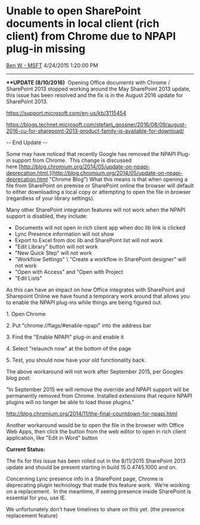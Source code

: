 <div id="page">

# Unable to open SharePoint documents in local client (rich client) from Chrome due to NPAPI plug-in missing

[Ben W -
MSFT](https://social.msdn.microsoft.com/profile/Ben%20W%20-%20MSFT)
4/24/2015 1:20:00 PM

-----

<div id="content">

**\*\*UPDATE (8/10/2016)**  Opening Office documents with Chrome /
SharePoint 2013 stopped working around the May SharePoint 2013 update,
this issue has been resolved and the fix is in the August 2016 update
for SharePoint
2013.

https://support.microsoft.com/en-us/kb/3115454

https://blogs.technet.microsoft.com/stefan\_gossner/2016/08/09/august-2016-cu-for-sharepoint-2013-product-family-is-available-for-download/

\-- End Update --

Some may have noticed that recently Google has removed the NPAPI Plug-in
support from Chrome.  This change is discussed
here [http://blog.chromium.org/2014/05/update-on-npapi-deprecation.html.](http://blog.chromium.org/2014/05/update-on-npapi-deprecation.html "Chrome Blog")
What this means is that when opening a file from SharePoint on premise
or SharePoint online the browser will default to either downloading a
local copy or attempting to open the file in browser (regardless of your
library settings).

Many other SharePoint integration features will not work when the NPAPI
support is disabled, they include:

  - Documents will not open in rich client app when doc lib link is
    clicked
  - Lync Presence information will not show
  - Export to Excel from doc lib and SharePoint list will not work
  - "Edit Library" button will not work
  - "New Quick Step" will not work
  - "Workflow Settings" \\ "Create a workflow in SharePoint designer"
    will not work
  - "Open with Access" and "Open with Project
  - "Edit Lists"

As this can have an impact on how Office integrates with SharePoint and
Sharepoint Online we have found a temporary work around that allows you
to enable the NPAPI plug-ins while things are being figured out.

1\. Open Chrome

2\. Put "chrome://flags/\#enable-npapi" into the address bar

3\. Find the "Enable NPAPI" plug-in and enable it

4\. Select "relaunch now" at the bottom of the page

5\. Test, you should now have your old functionality back.

The above workaround will not work after September 2015, per Googles
blog post:

"In September 2015 we will remove the override and NPAPI support will be
permanently removed from Chrome. Installed extensions that require NPAPI
plugins will no longer be able to load those plugins."

<http://blog.chromium.org/2014/11/the-final-countdown-for-npapi.html>

Another workaround would be to open the file in the browser with Office
Web Apps, then click the button from the web editor to open in rich
client application, like "Edit in Word" button

<div class="WordSection1">

**Current Status:**

The fix for this issue has been rolled out in the 8/11/2015 SharePoint
2013 update and should be present starting in build 15.0.4745.1000 and
on.

Concerning Lync presence info in a SharePoint page, Chrome is
deprecating plugin technology that made this feature work.  We’re
working on a replacement.  In the meantime, if seeing presence inside
SharePoint is essential for you, use IE.

</div>

We unfortunately don’t have timelines to share on this yet. (the
presence replacement feature)

</div>

</div>
